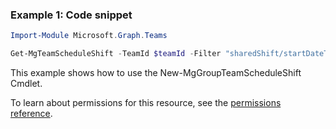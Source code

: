 ### Example 1: Code snippet

```powershellImport-Module Microsoft.Graph.Teams

Get-MgTeamScheduleShift -TeamId $teamId -Filter "sharedShift/startDateTime ge 2019-03-11T00:00:00.000Z and sharedShift/endDateTime le 2019-03-18T00:00:00.000Z and draftShift/startDateTime ge 2019-03-11T00:00:00.000Z and draftShift/endDateTime le 2019-03-18T00:00:00.000Z"
```
This example shows how to use the New-MgGroupTeamScheduleShift Cmdlet.
To learn about permissions for this resource, see the [permissions reference](/graph/permissions-reference).

